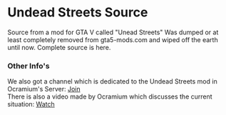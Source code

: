 # Undead Streets Source

Source from a mod for GTA V called "Unead Streets"
Was dumped or at least completely removed from gta5-mods.com and wiped off the earth until now. Complete source is here.


### Other Info's
We also got a channel which is dedicated to the Undead Streets mod in Ocramium's Server: [Join](https://discord.gg/BEAMcGH)  
There is also a video made by Ocramium which discusses the current situation: [Watch](https://youtu.be/SijDbWefKgs)
